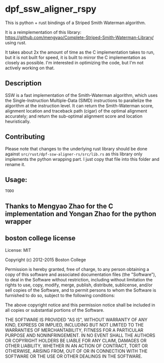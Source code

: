 
# dpf_ssw_aligner_rspy

This is python + rust bindings of a Striped Smith Waterman algorithm.

It is a reimplementation of this library: https://github.com/mengyao/Complete-Striped-Smith-Waterman-Library/ using rust.

It takes about 2x the amount of time as the C implementation takes to run, but it is not built for speed, it is built to mirror
the C implementation as closely as possible.  I'm interested in optimizing the code, but I'm not actively working on that.

## Description
SSW is a fast implementation of the Smith-Waterman algorithm, which uses the Single-Instruction Multiple-Data (SIMD)
instructions to parallelize the algorithm at the instruction level.  It can return the Smith-Waterman score,
alignment location and traceback path (cigar) of the optimal alignment accurately; and return the sub-optimal
alignment score and location heuristically.


## Contributing
Please note that changes to the underlying rust library should be done against `src/rust/dpf-ssw-aligner-rs/src/lib.rs` as 
this library only implements the python wrapping part. I just copy that file into this folder and rename it.

## Usage:
`TODO`


## Thanks to Mengyao Zhao for the C implementation and Yongan Zhao for the python wrapper


## boston college license
License: MIT

Copyright (c) 2012-2015 Boston College

Permission is hereby granted, free of charge, to any person obtaining a copy of this software and associated documentation files (the "Software"), to deal in the Software without restriction, including without limitation the rights to use, copy, modify, merge, publish, distribute, sublicense, and/or sell copies of the Software, and to permit persons to whom the Software is furnished to do so, subject to the following conditions:

The above copyright notice and this permission notice shall be included in all copies or substantial portions of the Software.

THE SOFTWARE IS PROVIDED "AS IS", WITHOUT WARRANTY OF ANY KIND, EXPRESS OR IMPLIED, INCLUDING BUT NOT LIMITED TO THE WARRANTIES OF MERCHANTABILITY, FITNESS FOR A PARTICULAR PURPOSE AND NONINFRINGEMENT. IN NO EVENT SHALL THE AUTHORS OR COPYRIGHT HOLDERS BE LIABLE FOR ANY CLAIM, DAMAGES OR OTHER LIABILITY, WHETHER IN AN ACTION OF CONTRACT, TORT OR OTHERWISE, ARISING FROM, OUT OF OR IN CONNECTION WITH THE SOFTWARE OR THE USE OR OTHER DEALINGS IN THE SOFTWARE.
